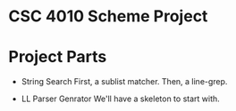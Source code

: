 # CSC 4010 Scheme Project

# Project Parts
* String Search
First, a sublist matcher. Then, a line-grep.

* LL Parser Genrator
We'll have a skeleton to start with.

